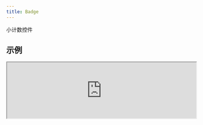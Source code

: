 ```yaml
---
title: Badge
---
```

小计数控件

## 示例

<div><iframe style="width: 100%; margin: 0;" src="https://uiexplorer.blankapp.org/slices/badge-example" scrolling="no" /></div>

```jsx
<Badge text="99+" />
```

## 类型

### 点

<div><iframe style="width: 100%; margin: 0;" src="https://uiexplorer.blankapp.org/slices/badge-types-dot" scrolling="no" /></div>

```jsx
<Badge type="dot" />
```

### 文本

<div><iframe style="width: 100%; margin: 0;" src="https://uiexplorer.blankapp.org/slices/badge-types-text" scrolling="no" /></div>

```jsx
<Badge type="text" text="99+" />
```

## API

### 属性

名称 | 描述 | 类型 | 可选值 | 默认值
--- | --- | --- | --- | ---
`children` | - | string, element | - | -
`type` | 徽章的类型 | enum | `dot`, `text` | `dot`
`text` | 显示的文本 | string | - | 空字符串 ('')
